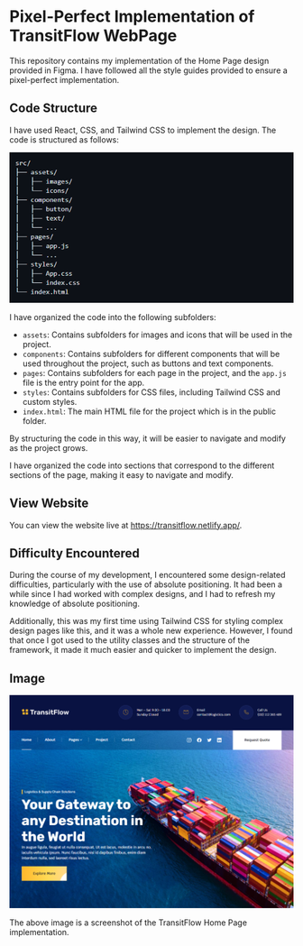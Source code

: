 # Pixel-Perfect Implementation of TransitFlow WebPage

This repository contains my implementation of the Home Page design provided in Figma. I have followed all the style guides provided to ensure a pixel-perfect implementation.

## Code Structure

I have used React, CSS, and Tailwind CSS to implement the design. The code is structured as follows:

![Code Structure Picture](./src/assets/images/codestructure.PNG)

I have organized the code into the following subfolders:

- `assets`: Contains subfolders for images and icons that will be used in the project.
- `components`: Contains subfolders for different components that will be used throughout the project, such as buttons and text components.
- `pages`: Contains subfolders for each page in the project, and the `app.js` file is the entry point for the app. 
- `styles`: Contains subfolders for CSS files, including Tailwind CSS and custom styles.
- `index.html`: The main HTML file for the project which is in the public folder.

By structuring the code in this way, it will be easier to navigate and modify as the project grows.


I have organized the code into sections that correspond to the different sections of the page, making it easy to navigate and modify.

## View Website

You can view the website live at https://transitflow.netlify.app/.

## Difficulty Encountered

During the course of my development, I encountered some design-related difficulties, particularly with the use of absolute positioning. It had been a while since I had worked with complex designs, and I had to refresh my knowledge of absolute positioning.

Additionally, this was my first time using Tailwind CSS for styling complex design pages like this, and it was a whole new experience. However, I found that once I got used to the utility classes and the structure of the framework, it made it much easier and quicker to implement the design.

## Image
![TransitFlow Home Page](./src/assets/images/TransitFlowImage.PNG)


The above image is a screenshot of the TransitFlow Home Page implementation.